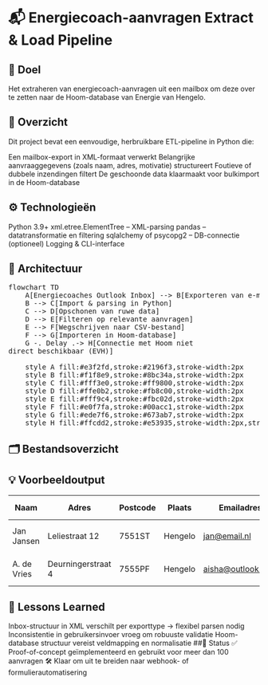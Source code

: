 # 📬 Energiecoach-aanvragen Extract & Load Pipeline

## 🔧 Doel
Het extraheren van energiecoach-aanvragen uit een mailbox om deze over te zetten naar de Hoom-database van Energie van Hengelo.

## 📁 Overzicht
Dit project bevat een eenvoudige, herbruikbare ETL-pipeline in Python die:

Een mailbox-export in XML-formaat verwerkt
Belangrijke aanvraaggegevens (zoals naam, adres, motivatie) structureert
Foutieve of dubbele inzendingen filtert
De geschoonde data klaarmaakt voor bulkimport in de Hoom-database

## ⚙️ Technologieën
Python 3.9+
xml.etree.ElementTree – XML-parsing
pandas – datatransformatie en filtering
sqlalchemy of psycopg2 – DB-connectie (optioneel)
Logging & CLI-interface
## 📐 Architectuur
<pre class="mermaid">
flowchart TD
    A[Energiecoaches Outlook Inbox] --> B[Exporteren van e-mails]
    B --> C[Import & parsing in Python]
    C --> D[Opschonen van ruwe data]
    D --> E[Filteren op relevante aanvragen]
    E --> F[Wegschrijven naar CSV-bestand]
    F --> G[Importeren in Hoom-database]
    G -. Delay .-> H[Connectie met Hoom niet<br>direct beschikbaar (EVH)]

    style A fill:#e3f2fd,stroke:#2196f3,stroke-width:2px
    style B fill:#f1f8e9,stroke:#8bc34a,stroke-width:2px
    style C fill:#fff3e0,stroke:#ff9800,stroke-width:2px
    style D fill:#ffe0b2,stroke:#fb8c00,stroke-width:2px
    style E fill:#fff9c4,stroke:#fbc02d,stroke-width:2px
    style F fill:#e0f7fa,stroke:#00acc1,stroke-width:2px
    style G fill:#ede7f6,stroke:#673ab7,stroke-width:2px
    style H fill:#ffcdd2,stroke:#e53935,stroke-width:2px,stroke-dasharray: 5 5
</pre>
## 🗂️ Bestandsoverzicht
<!-- energiecoach-pipeline/
├── src/
│   ├── parse_xml.py         # Extract en parse XML-bestanden
│   ├── transform.py         # Structureren, opschonen, deduplicatie
│   ├── load.py              # Database-laag of export naar CSV
│   └── config.py            # Padinstellingen, mapping, log-niveau
├── data/
│   └── export_stations.xml  # Voorbeeldmailbox-export
├── output/
│   └── energiecoach.csv      # Gevalideerde, schone dataset
├── README.md
└── requirements.txt -->
<!-- ##▶️ Gebruik
Plaats je XML-export in de data/-map
Run het script:
python src/main.py --input data/mailbox_export.xml --output output/energiecoach.csv
(Optioneel) Laad het CSV-bestand in Hoom via SQL  -->
## 💡 Voorbeeldoutput

| Naam    | Adres |  Postcode  | Plaats | Emailadres | Datum ontvangen| Bericht|
| -------- | ------- |-------- | ------- |-------- | ------- |-------- |
| Jan Jansen  | Leliestraat 12  | 7551ST | Hengelo| jan@email.nl| 2023-10-11| IK wil graag een energiecoach|
| A. de Vries | Deurningerstraat 4    | 7555PF | Hengelo| aisha@outlook.com| 20123-10-11| informatie over zonnepanelen|


## 🚩 Lessons Learned
Inbox-structuur in XML verschilt per exporttype → flexibel parsen nodig
Inconsistentie in gebruikersinvoer vroeg om robuuste validatie
Hoom-database structuur vereist veldmapping en normalisatie
##📌 Status
✅ Proof-of-concept geïmplementeerd en gebruikt voor meer dan 100 aanvragen
🛠️ Klaar om uit te breiden naar webhook- of formulierautomatisering
<script type="module">
	import mermaid from 'https://cdn.jsdelivr.net/npm/mermaid@10/dist/mermaid.esm.min.mjs';
	mermaid.initialize({
		startOnLoad: true
	});
</script>
